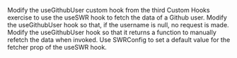 Modify the useGithubUser custom hook from the third Custom Hooks exercise to use the useSWR hook to fetch the data of a Github user.
Modify the useGithubUser hook so that, if the username is null, no request is made.
Modify the useGithubUser hook so that it returns a function to manually refetch the data when invoked.
Use SWRConfig to set a default value for the fetcher prop of the useSWR hook.

